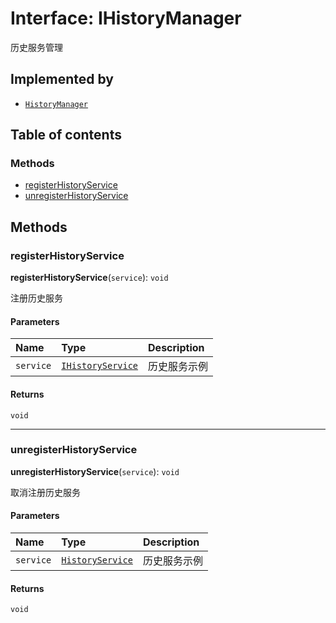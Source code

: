 # Interface: IHistoryManager

历史服务管理

## Implemented by

* [`HistoryManager`](/auto-docs/fixed-history-plugin/classes/HistoryManager.md)

## Table of contents

### Methods

* [registerHistoryService](/auto-docs/fixed-history-plugin/interfaces/IHistoryManager.md#registerhistoryservice)
* [unregisterHistoryService](/auto-docs/fixed-history-plugin/interfaces/IHistoryManager.md#unregisterhistoryservice)

## Methods

### registerHistoryService

**registerHistoryService**(`service`): `void`

注册历史服务

#### Parameters

| Name | Type | Description |
| :------ | :------ | :------ |
| `service` | [`IHistoryService`](/auto-docs/fixed-history-plugin/interfaces/IHistoryService.md) | 历史服务示例 |

#### Returns

`void`

***

### unregisterHistoryService

**unregisterHistoryService**(`service`): `void`

取消注册历史服务

#### Parameters

| Name | Type | Description |
| :------ | :------ | :------ |
| `service` | [`HistoryService`](/auto-docs/fixed-history-plugin/classes/HistoryService.md) | 历史服务示例 |

#### Returns

`void`
